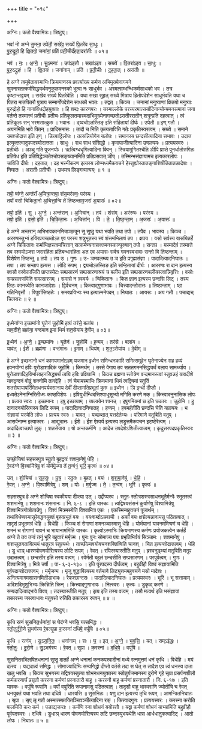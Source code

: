 +++
title = "०१८"

+++


अग्निः। कतो वैश्वामित्रः। त्रिष्टुप्।

भवा॑ नो अग्ने सु॒मना॒ उपे॑तौ॒ सखे॑व॒ सख्ये॑ पि॒तरे॑व सा॒धुः ।  
पु॒रु॒द्रुहो॒ हि क्षि॒तयो॒ जना॑नां॒ प्रति॑ प्रती॒चीर्द॑हता॒दरा॑तीः ॥ ०१॥

भव॑ । नः॒ । अ॒ग्ने॒ । सु॒ऽमनाः॑ । उप॑ऽइतौ । सखा॑ऽइव । सख्ये॑ । पि॒तरा॑ऽइव । सा॒धुः ।  
पु॒रु॒ऽद्रुहः॑ । हि । क्षि॒तयः॑ । जना॑नाम् । प्रति॑ । प्र॒ती॒चीः । द॒ह॒ता॒त् । अरा॑तीः ॥

हे अग्ने त्वमुपेतावस्माभिः क्रियमाणस्य प्रवर्त्याख्य कर्मण अभिमुख्येनागमने सुमनास्तत्कर्मसिद्ध्यर्थमनुकूलमनस्को भुत्वा नः साधुर्भव । अस्मत्सम्भन्धिकर्मसाधको भव । तत्र कृष्टान्तद्वयम् । सखेव सख्ये पितरेवेति । यथा सखा सुहृत् सख्ये मित्राय हितोपदेशेन साधुर्भवति यथा च पितरा मातपितरौ पुत्राय सन्मार्गोपदेशेन साधकौ भवतः । तद्वत् । किञ्च । जनानां मनुष्याणां क्षितयो मनुष्याः पुरुद्रोहो हि नानाविधद्रोहयुक्ताः । हि शब्दः कारणपरः । यस्माल्लोके परस्परमात्सर्यादिनान्योन्यमनसमाना जना वर्तन्ते तस्मात्त्वं प्रतीचीः प्रतीचः प्रतिकूलतयास्मदाभिमुख्येनागच्छतोऽरातीररातीन् शत्रून्प्रति दहत्वात् । त्वं प्रतिकूलः सन् भस्मसात्कुरु । भवानः । द्य्वचोऽतस्तिङ् इति संहितायां दीर्घः । उपेतौ ॥ इण् गतौ । अयनमिति भावे क्तिन् । प्रादिसमासः । तादौ च निति कृत्यताविति गतेः प्रकृतिस्वरत्वम् । सख्ये । समाने ख्यश्चोदात्त इति इण् । डित्त्वाट्टिलोपः । तत्सन्नियोगेन यलोपः । समानस्य छन्दसीत्यादिना सभावः । उदात्त इत्युक्तत्वादुपपदस्योदात्तता । साधुः । राध साध संसिद्धौ । कृवापाजीत्यादिना उण्प्रत्ययः । प्रत्ययस्वरः । प्रतीचीः । अञ्चु गति पूजनयोः । ऋत्विग्धधृगित्यादिना क्विन् । स्त्रियामुगितश्चेति ञीपि प्राप्ते पुनर्धातोरुगितः प्रतिषेध इति प्रतिषिद्धेञ्चतेश्चोपसङ्ख्यानमिति प्रतिप्रसवात् ञीष् । तस्मिन्भसंज्ञायामच इत्यकारलोपः । चाविति दीर्घः । दहतात् । दह भस्मीकरण इत्यस्य लोण्मध्यमैकवचने हेस्तुह्योस्तातङ्गाशिषीतितातङादेशः । निघातः । अरातीः प्रतीचीः । उभयत्र लिङ्गव्यत्यय्ः ॥ १ ॥

अग्निः। कतो वैश्वामित्रः। त्रिष्टुप्।

तपो॒ ष्व॑ग्ने॒ अन्त॑राँ अ॒मित्रा॒न्तपा॒ शंस॒मर॑रुषः॒ पर॑स्य ।  
तपो॑ वसो चिकिता॒नो अ॒चित्ता॒न्वि ते॑ तिष्ठन्ताम॒जरा॑ अ॒यासः॑ ॥ ०२॥

तपो॒ इति॑ । सु । अ॒ग्ने॒ । अन्त॑रान् । अ॒मित्रा॑न् । तप॑ । शंस॑म् । अर॑रुषः । पर॑स्य ।  
तपो॒ इति॑ । व॒सो॒ इति॑ । चि॒कि॒ता॒नः । अ॒चित्ता॑न् । वि । ते॒ । ति॒ष्ठ॒न्ता॒म् । अ॒जराः॑ । अ॒यासः॑ ॥

हे अग्ने अन्तरान् अभिभावकानमित्राञ्छत्रून सु सुष्ठु यथा भवति तथा तपो । तपैव । भावस्व । किञ्च । अररुषस्तुभ्यं हविरप्रयच्छतोऽत एव परस्य शत्रुभूतस्य स्वं शंसमभिलाषं तप । क्षपय । वसो सर्वस्य वासयितर्हे अग्ने चिकितानः कर्माभिज्ञस्त्वमचित्तान् सत्कर्मण्यनासक्तमनस्कान्पुरुषान् तपो । सन्तप । यस्मादेवं तस्मात्ते तव रश्मयोऽजरा जरारहिता प्रतिबन्धारहिता अत एव अयासः सर्वत्र गमनस्वभावाः सन्तो वि तिष्ठन्ताम् । विशेषेण तिष्ठन्तु ॥ तपो । तप उ । गुणः । उ- ञमवलम्ब्य उ ञ इति प्रगृह्यसंज्ञा । पादादित्वादनिघातः । तपा । तप सन्ताप इत्यस । लोटि रूपम् । द्व्यचोऽतस्तिङ इति सम्हितायां दीर्घः । आररुषः रा दान इत्यस्य क्वसौ वस्वेकाजिति प्राप्तस्येटः सम्प्रसारणं सम्प्रसारणाश्रयं च बलीय इति सम्प्रसारणबलीयस्त्वान्निवृत्तिः । वसोः सम्प्रसारणमिति सम्प्रसारणम् । समासे न ञ्स्वर्यः । चिकितानः । कित ज्ञान इत्यस्य छन्दसि लिट् । तस्य लिटः कानज्वेति कानजादेशः । द्विर्वचनम् । कित्त्वाद्गुणाभावः । चित्त्वादन्तोदात्तः ॥ तिष्ठान्ताम् । ष्ठा गतिनिवृत्तौ । विपूर्वात्तिष्ठतेः । समवप्रविभ्यः स्थ इत्यात्मनेपदम् । निघातः । आयसः । अय गतौ । पचाद्यच् चित्स्वरः ॥ २ ॥

अग्निः। कतो वैश्वामित्रः। त्रिष्टुप्।

इ॒ध्मेना॑ग्न इ॒च्छमा॑नो घृ॒तेन॑ जु॒होमि॑ ह॒व्यं तर॑से॒ बला॑य ।  
याव॒दीशे॒ ब्रह्म॑णा॒ वन्द॑मान इ॒मां धियं॑ शत॒सेया॑य दे॒वीम् ॥ ०३॥

इ॒ध्मेन॑ । अ॒ग्ने॒ । इ॒च्छमा॑नः । घृ॒तेन॑ । जु॒होमि॑ । ह॒व्यम् । तर॑से । बला॑य ।  
याव॑त् । ईशे॑ । ब्रह्म॑णा । वन्द॑मानः । इ॒माम् । धिय॑म् । श॒त॒ऽसेया॑य । दे॒वीम् ॥

हे अग्ने इच्छनानो धनं कामयमानोऽहम् यजमान इध्मेन समिन्धनकारि समित्समूहेन घृतेनाज्येन सह हव्यं हवनयोग्यं हविः पुरोडाशादिकं जुहोमि । किमर्थम् । तरसे वेगाय तव सततगमनसिद्ध्यर्थं बलाय सामर्थ्याय । पुरोडाशादिहविर्भारवहनसिद्ध्यर्थं त्वयि हविः प्रक्षिपामि । किञ्च ब्रह्मणा स्तोत्रेण वन्दमानस्त्वां स्तुवन्नहं यावदीशे यावद्वन्दनं वोढुं शक्नोमि तावद्देहि । त्वं चेमामस्माभिः क्रियमाणां धियं त्वद्विषयां स्तुतिं शतसेयायापरिमितधनपर्यवसानाय देवीं दीप्तामतिप्रभूतां कुरु ॥ इध्मेन । ञि इन्धी दीप्तौ । इध्यतेऽनेनाग्निरितीध्मः काष्ठविशेषः । इषियुधीन्धिदसिश्याधूसूभ्यो मगिति करणे मक् । कित्त्वादनुनासिक लोपः । प्रत्यय स्वरः । इच्छमानः । इषु इच्छायाम् । व्यत्ययेन शानच् । इषुगमियमां छ इति छकारः । जुहोमि । हु दानादनयोरित्यस्य लिटि रूपम् । पादादित्वादनिघातह् । हव्यम् । हवमर्हतीति छन्दसि चेति यप्रत्ययः । भ संज्ञायां यस्येति लोपः । प्रत्यय स्वरः । यावत् । यच्छब्दात् यत्तदेतेभ्यः । परिमाणे वतुबिति वतुप् । आसर्वनाम्न इत्याकारः । आद्युदात्तः । ईशे । ईश ऐश्वर्य इत्यस्य लडुत्तमैकवचन इटष्टेरेत्वम् । अदादित्वाच्छपो लुक् । शतसेयाय । षो अन्तकर्मणि । आदेच उपदेशेऽशितीत्यात्वम् । कृदुत्तरपदप्रकृतिस्वरः ॥ ३ ॥

अग्निः। कतो वैश्वामित्रः। त्रिष्टुप्।

उच्छो॒चिषा॑ सहसस्पुत्र स्तु॒तो बृ॒हद्वयः॑ शशमा॒नेषु॑ धेहि ।  
रे॒वद॑ग्ने वि॒श्वामि॑त्रेषु॒ शं योर्म॑र्मृ॒ज्मा ते॑ त॒न्वं१॒॑ भूरि॒ कृत्वः॑ ॥ ०४॥

उत् । शो॒चिषा॑ । स॒ह॒सः॒ । पु॒त्र॒ । स्तु॒तः । बृ॒हत् । वयः॑ । श॒श॒मा॒नेषु॑ । धे॒हि॒ ।  
रे॒वत् । अ॒ग्ने॒ । वि॒श्वामि॑त्रेषु । शम् । योः । म॒र्मृ॒ज्म । ते॒ । त॒न्व॑म् । भूरि॑ । कृत्वः॑ ॥

सहसस्पुत्र हे अग्ने शोचिषा स्वकीयया दीप्त्या उत् । उद्दीप्यस्व । स्तुतः स्तोत्रशस्त्रसाधनभूतैर्मन्त्रैः स्तुतस्त्वं शशमानेषु । शशमानः शंसमानः । नि. ६-८ । इति यास्कः । त्वद्विषयसंसनं कुर्वाणेषु विश्वामित्रेषु विश्वामित्रगोत्रोत्पन्नेषु । विश्वं मित्रमस्येति विश्वामित्र एकः । एकस्मिन्बहुवचनं पूजार्थम् । तथाविधेष्वस्मासुरेवद्धनयुक्तं बृहत्प्रभूतं वयः । वयःशब्दोऽन्नवाची । अर्को वयः क्षद्मेत्यन्नानामसु पठितत्वात् । तादृशं प्रभूतमन्नं धेहि । विधेहि । किञ्च शं रोगाणां शमनञ्चास्मासु धेहि । योर्भयानां यावनममिश्रणं च धेहि । शमनं च रोगाणां यावनं च भायानाममिति यास्कः । कृत्वोऽस्माभिः क्रियमाणस्य कर्मणः प्रयोजकत्वेन कर्तर्हे अग्ने ते तव तन्वं तनुं भूरि बहुवारं मर्मृज्म । पुनः पुनः सोमाज्य पयः प्रभृतिभिर्वयं सिञ्चामः । शशमानेषु । शशप्लुतगतावित्ययं धातुरत्र स्तुत्यर्थः । ताच्छील्यवयोवचनशक्तिष्विति चानश् । चित इत्यन्तोदात्तत्वम् । धेहि । डु धाञ् धारणपोषणयोरित्यस्य लोटि रूपम् । रेवत् । रयिरस्यास्तीति मतुप् । ह्रस्वनुड्भ्यां मतुबिति मतुप उदात्तत्वम् । छन्दसीर इति तस्य वत्वम् । रयेर्मतौ बहुलं छन्दसीति सम्प्रसारणम् । परपूर्वत्वम् । गुणः । विश्वामित्रेषु । मित्रे चर्षौ । पा- ६-३-१३० । इति पूरपदस्य दीर्घत्वम् । बहुव्रीहौ विश्वं सज्ञायामिति पूर्वपदान्तोदात्तत्वम् । मर्मृजन्म । मृजू शुद्धावित्यस्य वर्तमाने लिट्युत्तमबहुवचने मसो मादेशः । अनित्यमागमशासनमितीडाभावः । रेफश्छान्दसः । पादादित्वादनिघातः । प्रत्ययस्वरः । भूरि । भू सत्तायाम् । अदिशदिभूशुभिभ्यः क्रिन्निति क्रिन् । कित्त्वाद्गुणाभावः । नित्स्वरः । कृत्वः । डुकृञ् करणे । सम्पदादित्वाद्भावे क्विप् । तदस्यास्तीति मतुप् । झय इति तस्य वत्वम् । तसौ मत्वर्थ इति भसंज्ञायां तकारस्य जस्त्वाभावः मतुवसो रुतिति तकारस्य रुत्वम् ॥ ४ ॥

अग्निः। कतो वैश्वामित्रः। त्रिष्टुप्।

कृ॒धि रत्नं॑ सुसनित॒र्धना॑नां॒ स घेद॑ग्ने भवसि॒ यत्समि॑द्धः ।  
स्तो॒तुर्दु॑रो॒णे सु॒भग॑स्य रे॒वत्सृ॒प्रा क॒रस्ना॑ दधिषे॒ वपूं॑षि ॥ ०५॥

कृ॒धि । रत्न॑म् । सु॒ऽस॒नि॒तः॒ । धना॑नाम् । सः । घ॒ । इत् । अ॒ग्ने॒ । भ॒व॒सि॒ । यत् । सम्ऽइ॑द्धः ।  
स्तो॒तुः । दु॒रो॒णे । सु॒ऽभग॑स्य । रे॒वत् । सृ॒प्रा । क॒रस्ना॑ । द॒धि॒षे॒ । वपूं॑षि ॥

सुसनितरभिलषितधनानां सुष्ठु दातर्हे अग्ने धनानां कनकपश्वादीनां मध्ये रत्नमुत्तमं धनं कृधि । विधेहि । मयं दत्स्व । यद्यदात्वं समिद्धः । सोमाज्यादिभिः सम्यगिद्धो दीप्तो वर्तसे तदा स घेत् स तादैश एव त्वं धनस्य दाता खलु भवसि । किञ्च सुभगस्य तद्विषयस्तुत्या शोभनधनयुक्तस्य स्तोतुर्यजमानस्य दुरोणे गृहे सृप्रा प्रसर्पणशीलौ कर्मकरणार्घं प्रसृतौ करस्ना कर्मणां प्रस्नातारौ बाहू । करस्नौ बाहू कर्मणां प्रस्नातारौ । नि. ६-१७ । इति यास्कः । वपूंषि रूपाणि । वर्पो वपुरिति रूपानामसु पठितत्वात् । तादृशौ बाहू भास्वराणि ज्योतींषि च रेवत् धनयुक्तं यथा भवति तथा दधिषे । धारयसि ॥ सुसनितः । षणु दान इत्यस्य तृचि रूपम् । आमन्त्रितनिघातः । सृप्रा । सृप् लृ गतौ अस्मात्स्फायितञ्चिवञ्चीत्यादिना रक् । कित्त्वादगुणः । प्रत्ययस्वरः । करस्ना करोति फलमिति करः कर्म । पङाद्यजन्तः । कर्मणि स्ना शोधनं ययोस्तौ । यद्वा कर्मणां शोधनं याभ्यामिति बहुव्रीहौ पूर्वपदस्वरः । दधिषे । डुधाञ् धारण पोषणयोरित्यस्य लटि छन्दस्युभयथेति धास आर्धधातुकत्वादिट् । आतो लोपः । निघातः ॥ ५ ॥